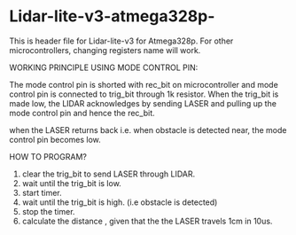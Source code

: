 # Lidar-lite-v3-atmega328p-
This is header file for Lidar-lite-v3 for Atmega328p. For other microcontrollers, changing registers name will work.

WORKING PRINCIPLE USING MODE CONTROL PIN:

The mode control pin is shorted with rec_bit on microcontroller and mode control pin is connected to trig_bit through 1k resistor.
When the trig_bit is made low, the LIDAR acknowledges by sending LASER and pulling up the mode control pin and hence the rec_bit.

when the LASER returns back i.e. when obstacle is detected near, the mode control pin becomes low.

HOW TO PROGRAM?
 1) clear the trig_bit to send LASER through LIDAR.
 2) wait until the trig_bit is low.
 3) start timer.
 4) wait until the trig_bit is high. (i.e obstacle is detected)
 5) stop the timer.
 6) calculate the distance , given that the the LASER travels 1cm in 10us.
